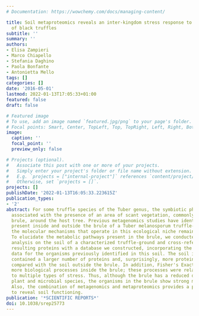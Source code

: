 ```yaml
---
# Documentation: https://wowchemy.com/docs/managing-content/

title: Soil metaproteomics reveals an inter-kingdom stress response to the presence
  of black truffles
subtitle: ''
summary: ''
authors:
- Elisa Zampieri
- Marco Chiapello
- Stefania Daghino
- Paola Bonfante
- Antonietta Mello
tags: []
categories: []
date: '2016-05-01'
lastmod: 2022-01-13T17:05:33+01:00
featured: false
draft: false

# Featured image
# To use, add an image named `featured.jpg/png` to your page's folder.
# Focal points: Smart, Center, TopLeft, Top, TopRight, Left, Right, BottomLeft, Bottom, BottomRight.
image:
  caption: ''
  focal_point: ''
  preview_only: false

# Projects (optional).
#   Associate this post with one or more of your projects.
#   Simply enter your project's folder or file name without extension.
#   E.g. `projects = ["internal-project"]` references `content/project/deep-learning/index.md`.
#   Otherwise, set `projects = []`.
projects: []
publishDate: '2022-01-13T16:05:33.223615Z'
publication_types:
- '2'
abstract: For some truffle species of the Tuber genus, the symbiotic phase is often
  associated with the presence of an area of scant vegetation, commonly known as the
  brule, around the host tree. Previous metagenomics studies have identified the microorganisms
  present inside and outside the brule of a Tuber melanosporum truffle-ground, but
  the molecular mechanisms that operate in this ecological niche remain to be clarified.
  To elucidate the metabolic pathways present in the brule, we conducted a metaproteomics
  analysis on the soil of a characterized truffle-ground and cross-referenced the
  resulting proteins with a database we constructed, incorporating the metagenomics
  data for the organisms previously identified in this soil. The soil inside the brule
  contained a larger number of proteins and, surprisingly, more proteins from plants,
  compared with the soil outside the brule. In addition, Fisher's Exact Tests detected
  more biological processes inside the brule; these processes were related to responses
  to multiple types of stress. Thus, although the brule has a reduced diversity of
  plant and microbial species, the organisms in the brule show strong metabolic activity.
  Also, the combination of metagenomics and metaproteomics provides a powerful tool
  to reveal soil functioning.
publication: '*SCIENTIFIC REPORTS*'
doi: 10.1038/srep25773
---
```

